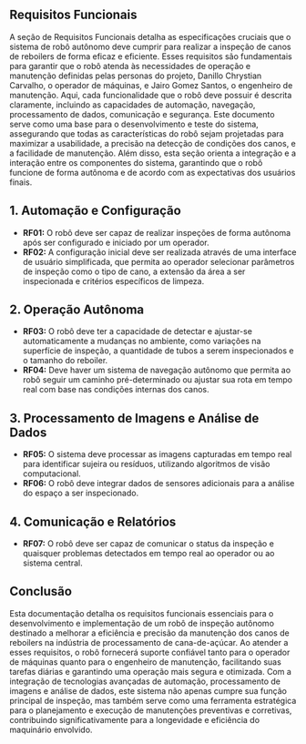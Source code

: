 
## Requisitos Funcionais

A seção de Requisitos Funcionais detalha as especificações cruciais que o sistema de robô autônomo deve cumprir para realizar a inspeção de canos de reboilers de forma eficaz e eficiente. Esses requisitos são fundamentais para garantir que o robô atenda às necessidades de operação e manutenção definidas pelas personas do projeto, Danillo Chrystian Carvalho, o operador de máquinas, e Jairo Gomez Santos, o engenheiro de manutenção. Aqui, cada funcionalidade que o robô deve possuir é descrita claramente, incluindo as capacidades de automação, navegação, processamento de dados, comunicação e segurança. Este documento serve como uma base para o desenvolvimento e teste do sistema, assegurando que todas as características do robô sejam projetadas para maximizar a usabilidade, a precisão na detecção de condições dos canos, e a facilidade de manutenção. Além disso, esta seção orienta a integração e a interação entre os componentes do sistema, garantindo que o robô funcione de forma autônoma e de acordo com as expectativas dos usuários finais.

## 1. Automação e Configuração

- **RF01:** O robô deve ser capaz de realizar inspeções de forma autônoma após ser configurado e iniciado por um operador.
- **RF02:** A configuração inicial deve ser realizada através de uma interface de usuário simplificada, que permita ao operador selecionar parâmetros de inspeção como o tipo de cano, a extensão da área a ser inspecionada e critérios específicos de limpeza.

## 2. Operação Autônoma

- **RF03:** O robô deve ter a capacidade de detectar e ajustar-se automaticamente a mudanças no ambiente, como variações na superfície de inspeção, a quantidade de tubos a serem inspecionados e o tamanho do reboiler.
- **RF04:** Deve haver um sistema de navegação autônomo que permita ao robô seguir um caminho pré-determinado ou ajustar sua rota em tempo real com base nas condições internas dos canos.

## 3. Processamento de Imagens e Análise de Dados

- **RF05:** O sistema deve processar as imagens capturadas em tempo real para identificar sujeira ou resíduos, utilizando algoritmos de visão computacional.
- **RF06:** O robô deve integrar dados de sensores adicionais para a análise do espaço a ser inspecionado.

## 4. Comunicação e Relatórios

- **RF07:** O robô deve ser capaz de comunicar o status da inspeção e quaisquer problemas detectados em tempo real ao operador ou ao sistema central.

## Conclusão

Esta documentação detalha os requisitos funcionais essenciais para o desenvolvimento e implementação de um robô de inspeção autônomo destinado a melhorar a eficiência e precisão da manutenção dos canos de reboilers na indústria de processamento de cana-de-açúcar. Ao atender a esses requisitos, o robô fornecerá suporte confiável tanto para o operador de máquinas quanto para o engenheiro de manutenção, facilitando suas tarefas diárias e garantindo uma operação mais segura e otimizada. Com a integração de tecnologias avançadas de automação, processamento de imagens e análise de dados, este sistema não apenas cumpre sua função principal de inspeção, mas também serve como uma ferramenta estratégica para o planejamento e execução de manutenções preventivas e corretivas, contribuindo significativamente para a longevidade e eficiência do maquinário envolvido.



